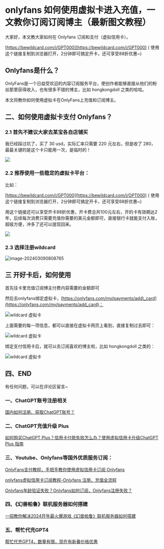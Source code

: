 # onlyfans 如何使用虚拟卡进入充值，一文教你订阅订阅博主（最新图文教程）

大家好，本文教大家如何在 Onlyfans 订阅和支付（虚拟信用卡）。

[https://bewildcard.com/i/GPT000](https://bewildcard.com/i/GPT000) ( 使用这个链接复制到浏览器打开，2分钟即可搞定开卡，还可享受88折优惠~)

## Onlyfans是什么？

OnlyFans是一个日益受欢迎的内容订阅服务平台，使创作者能够直接从他们的粉丝那里获得收入，也有很多不错的博主，比如 hongkongdoll 之类的哈哈。

本文将教你如何使用虚拟卡在OnlyFans上充值和订阅博主。

## 二、如何使用虚拟卡支付 Onlyfans？

### 2.1 首先不建议大家去某宝各自店铺买

我已经踩过坑了，买了 30 usd，实际汇率只需要 220 元左右，但是收了 280，最最关键的是这个卡只能用一次，是临时的！

![](https://cdn.how2cs.cn/csguide/152529.jpg)

### 2.2 推荐使用一些稳定的虚拟卡平台：

比如：

[https://bewildcard.com/i/GPT000](https://bewildcard.com/i/GPT000) ( 使用这个链接复制到浏览器打开，2分钟即可搞定开卡，还可享受88折优惠~)

用这个链接还可以享受开卡88折优惠，开卡费总共100元左右，开的卡有效期达2年，后续每次消费只需要充值你需要的美元金额即可，直接银行卡就能支付入账，超级方便，冲多了还可以提现回来。

[![](https://chatgptzhinan.com/wp-content/uploads/2023/12/wildcard.png)](https://bewildcard.com/i/GPT000 "<u>WildCard 信用卡，2 分钟订阅 ChatGPT Plus</u>")

### 2.3 选择注册wildcard

![image-202403090808765](https://gptblog.oss-cn-hangzhou.aliyuncs.com/image/202403090808765.png)

## 三 开好卡后，如何使用

首先往卡里充值订阅博主付费内容需要的金额即可

然后去onlyfans绑定虚拟卡，[https://onlyfans.com/my/payments/add\_card](https://onlyfans.com/my/payments/add_card)：

![wildcard 虚拟卡](https://cdn.how2cs.cn/csguide/152542.png)

上面需要的每一项信息，都可以直接在虚拟卡网页上看到，直接复制过去即可：

![wildcard 虚拟卡](https://cdn.how2cs.cn/csguide/152547.png)

绑定支付信用卡后，就可以去订阅喜欢的博主啦，比如 hongkongdoll 之类的：

![wildcard 虚拟卡](https://cdn.how2cs.cn/csguide/152556.png)

## 四、END

有任何问题，可以在评论区留言~

### 一、ChatGPT账号注册相关

[国内如何注册、获取ChatGPT账号？](/how-to-register-chatgpt)

### 二、ChatGPT充值升级 Plus

[如何购买ChatGPT Plus？信用卡付款失败怎么办？使用虚拟信用卡升级ChatGPT Plus 指南](/how-to-payment-chatgpt)

### 三、Youtube、Onlyfans等国外优质服务订阅：

[OnlyFans支付教程，手把手教你使用虚拟信用卡订阅 Onlyfans](/onlyfans-pay)

[onlyfans虚拟信用卡订阅教程-Onlyfans 注册、充值全流程](/onlyFans-pay-methods)

[Onlyfans年龄验证失败？Onlyfans如何订阅，Onlyfans注册失败？](/onlyfans-question)

### 四、《幻兽帕鲁》联机服务器如何搭建
[一招教你解决2024开年最火爆游戏《幻兽帕鲁》联机服务器如何搭建](/palu)

### 五、帮忙代充GPT4
[帮忙代充GPT4，数量有限，现在有新春价格优惠](/helpgpt)


<Vssue/>
